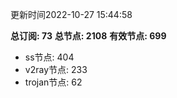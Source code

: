 更新时间2022-10-27 15:44:58

**总订阅: 73**
**总节点: 2108**
**有效节点: 699**
- ss节点: 404
- v2ray节点: 233
- trojan节点: 62
